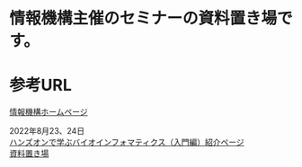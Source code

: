 # 情報機構主催のセミナーの資料置き場です。

# 参考URL
[情報機構ホームページ](https://johokiko.co.jp/)

2022年8月23、24日  
[ハンズオンで学ぶバイオインフォマティクス（入門編）紹介ページ](https://johokiko.co.jp/seminar_chemical/AI220820.php)  
[資料置き場](20220823)
